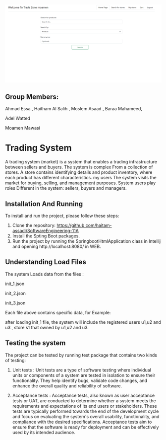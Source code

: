 ![TradeZone](https://github.com/haitam-assadi/SoftwareEngineering-11A/blob/version_2_master/TradeZone.png)


## Group Members:
 Ahmad Essa , Haitham Al Salih , Moslem Asaad , Baraa Mahameed,

 Adel Watted

 Moamen Mawasi
 

# Trading System


A trading system (market) is a system that enables a trading infrastructure between sellers and buyers. The system is complex
From a collection of stores. A store contains identifying details and product inventory, where each product has different characteristics. my users
The system visits the market for buying, selling, and management purposes. System users play roles
Different in the system: sellers, buyers and managers.

## Installation And Running

To install and run the project, please follow these steps:

1. Clone the repository: https://github.com/haitam-assadi/SoftwareEngineering-11A
2. Install the Spting Boot packages.
3. Run the project by running the SpringbootHtmlApplication class in Intellij and opening http://localhost:8080/ in WEB.

## Understanding Load Files

The system Loads data from the files :

 init_1.json

 init_2.json

 init_3.json

 Each file above contains specific data, for Example:

  after loading init_1 file, the system will include the registered users u1,u2 and u3 , store s1 that owned by u1,u2 and u3.

## Testing the system

The project can be tested by running test package that contains two kinds of testing:

1. Unit tests : Unit tests are a type of software testing where individual units or components of a system are tested in isolation to ensure their functionality. They help identify bugs, validate code changes, and enhance the overall quality and reliability of software.

2. Acceptance tests : 
Acceptance tests, also known as user acceptance tests or UAT, are conducted to determine whether a system meets the requirements and expectations of its end users or stakeholders. These tests are typically performed towards the end of the development cycle and focus on evaluating the system's overall usability, functionality, and compliance with the desired specifications. Acceptance tests aim to ensure that the software is ready for deployment and can be effectively used by its intended audience.



